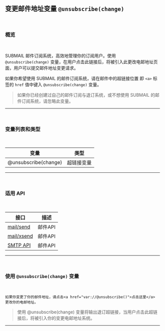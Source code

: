 ## 变更邮件地址变量 `@unsubscribe(change)`

<br>

### **概览**

<br>

SUBMAIL 邮件订阅系统，高效地管理你的订阅用户。使用 `@unsubscribe(change)` 变量，在用户点击此链接后，将被引入此更改电邮地址页面，用户可以提交邮件地址变更请求。

如果你希望使用 SUBMAIL 的邮件订阅系统，请在邮件中的超链接位置 即 `<a>` 标签的 `href` 值中键入 `@unsubscribe(change)` 变量。

> 如果你已经创建过自己的邮件订阅与退订系统，或不想使用 SUBMAIL 的邮件订阅系统，请忽略此变量。

---

<br>

### **变量列表和类型**

<br>

| 变量                 | 类型       |
| -------------------- | ---------- |
| @unsubscribe(change) | 超链接变量 |



---

<br>

### **适用 API**

<br>

| 接口                                                     | 描述    |
| -------------------------------------------------------- | ------- |
| [mail/send](https://www.mysubmail.com/documents/4MfRT2)  | 邮件API |
| [mail/xsend](https://www.mysubmail.com/documents/Vu8Qh3) | 邮件API |
| [SMTP API](https://www.mysubmail.com/documents/2cpYo2)   | 邮件API |

---

<br>

###  **使用 `@unsubscribe(change)` 变量**

<br>


```
如果你变更了你的邮件地址，请点击<a href="var://@unsubscribe()">点击这里</a> 更改你的电邮地址。
```


> 使用 @unsubscribe(change) 变量将输出退订超链接，当用户点击此超链接后，将被引入你的变更电邮地址系统。

------